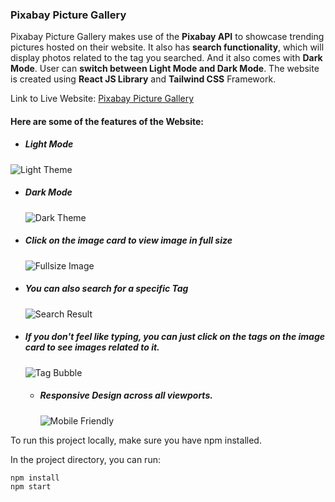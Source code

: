 ### Pixabay Picture Gallery

Pixabay Picture Gallery makes use of the **Pixabay API** to showcase trending pictures hosted on their website. It also has **search functionality**, which will display photos related to the tag you searched. And it also comes with **Dark Mode**. User can **switch between Light Mode and Dark Mode**.
The website is created using **React JS Library** and **Tailwind CSS** Framework.

Link to Live Website: [Pixabay Picture Gallery](https://pixabay-photo-gallery.netlify.app/)

#### Here are some of the features of the Website:

- ##### Light Mode

![Light Theme](https://user-images.githubusercontent.com/60821265/103992480-2adfa980-51ba-11eb-8714-1f206bbf944c.jpg)

- ##### Dark Mode

  ![Dark Theme](https://user-images.githubusercontent.com/60821265/103992693-801bbb00-51ba-11eb-8cab-d7208190bb1b.jpg)

- ##### Click on the image card to view image in full size

  ![Fullsize Image](https://user-images.githubusercontent.com/60821265/103992697-8447d880-51ba-11eb-9473-49557e5769b5.jpg)

- ##### You can also search for a specific Tag

  ![Search Result](https://user-images.githubusercontent.com/60821265/103992666-75612600-51ba-11eb-9b82-cb5479fbb4cc.jpg)

- ##### If you don't feel like typing, you can just click on the tags on the image card to see images related to it.

  ![Tag Bubble](https://user-images.githubusercontent.com/60821265/103992682-7bef9d80-51ba-11eb-827e-e342adf734fb.jpg)

  - ##### Responsive Design across all viewports.
    ![Mobile Friendly](https://user-images.githubusercontent.com/60821265/103995031-dd653b80-51bd-11eb-985a-0c841478e63e.jpg)

To run this project locally, make sure you have npm installed.

In the project directory, you can run:

`npm install`  
`npm start`
